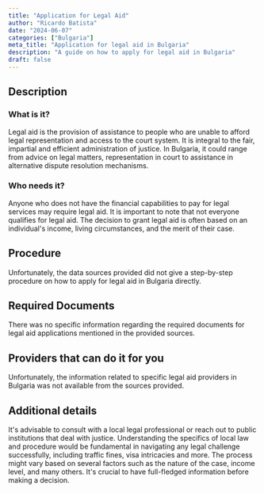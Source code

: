 ```yaml
---
title: "Application for Legal Aid"
author: "Ricardo Batista"
date: "2024-06-07"
categories: ["Bulgaria"]
meta_title: "Application for legal aid in Bulgaria"
description: "A guide on how to apply for legal aid in Bulgaria"
draft: false
---
```


## Description
### What is it?
Legal aid is the provision of assistance to people who are unable to afford legal representation and access to the court system. It is integral to the fair, impartial and efficient administration of justice. In Bulgaria, it could range from advice on legal matters, representation in court to assistance in alternative dispute resolution mechanisms.

### Who needs it?
Anyone who does not have the financial capabilities to pay for legal services may require legal aid. It is important to note that not everyone qualifies for legal aid. The decision to grant legal aid is often based on an individual's income, living circumstances, and the merit of their case.

## Procedure
Unfortunately, the data sources provided did not give a step-by-step procedure on how to apply for legal aid in Bulgaria directly. 

## Required Documents
There was no specific information regarding the required documents for legal aid applications mentioned in the provided sources.

## Providers that can do it for you

Unfortunately, the information related to specific legal aid providers in Bulgaria was not available from the sources provided.

## Additional details
It's advisable to consult with a local legal professional or reach out to public institutions that deal with justice. Understanding the specifics of local law and procedure would be fundamental in navigating any legal challenge successfully, including traffic fines, visa intricacies and more. The process might vary based on several factors such as the nature of the case, income level, and many others. It's crucial to have full-fledged information before making a decision.